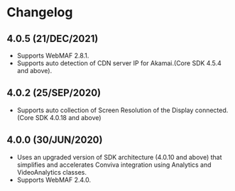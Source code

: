 
# Changelog

##  4.0.5 (21/DEC/2021)
* Supports WebMAF 2.8.1.
* Supports auto detection of CDN server IP for Akamai.(Core SDK 4.5.4 and above).

## 4.0.2 (25/SEP/2020)
* Supports auto collection of Screen Resolution of the Display connected. (Core SDK 4.0.18 and above)

##  4.0.0 (30/JUN/2020)
* Uses an upgraded version of SDK architecture (4.0.10 and above) that simplifies and accelerates Conviva integration using Analytics and VideoAnalytics classes.
* Supports WebMAF 2.4.0.
